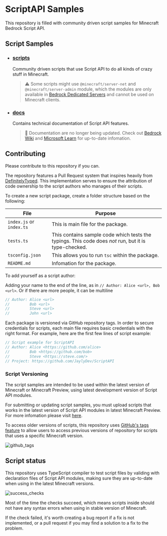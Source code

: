# ScriptAPI Samples

This repository is filled with community driven script samples for Minecraft Bedrock Script API.

## Script Samples
  
- ### [scripts](./scripts/)
  Community driven scripts that use Script API to do all kinds of crazy stuff in Minecraft.
  > ⚠️ Some scripts might use `@minecraft/server-net` and `@minecraft/server-admin` module, which the modules are only available in [Bedrock Dedicated Servers](https://www.minecraft.net/en-us/download/server/bedrock) and cannot be used on Minecraft clients.

- ### [docs](./docs/)
  Contains technical documentation of Script API features.
  > 🚫 Documentation are no longer being updated. Check out [Bedrock Wiki](https://wiki.bedrock.dev/) and [Microsoft Learn](https://learn.microsoft.com/en-us/minecraft/creator/scriptapi/) for up-to-date infomation.
  
## Contributing

Please contribute to this repository if you can.

The repository features a Pull Request system that inspires heavily from [DefinitelyTyped](https://github.com/DefinitelyTyped/DefinitelyTyped). This implementation serves to ensure the attribution of code ownership to the script authors who manages of their scripts.

To create a new script package, create a folder structure based on the following:

| File          | Purpose |
| ------------- | ------- |
| `index.js` or `index.ts`  | This is main file for the package. |
| `tests.ts` | This contains sample code which tests the typings. This code does *not* run, but it is type-checked. |
| `tsconfig.json` | This allows you to run `tsc` within the package. |
| `README.md`   | Infomation for the package. |

To add yourself as a script author:

Adding your name to the end of the line, as in `// Author: Alice <url>, Bob <url>`.
Or if there are more people, it can be multiline
```js
// Author: Alice <url>
//         Bob <url>
//         Steve <url>
//         John <url>
```

Each package is versioned via GitHub repository tags. In order to secure credentials for scripts, each main file requires basic credentials with the right format. For example, here are the first few lines of script example:

```js
// Script example for ScriptAPI
// Author: Alice <https://github.com/alice>
//         Bob <https://github.com/bob>
//         Steve <https://steve.com/>
// Project: https://github.com/JaylyDev/ScriptAPI
```

### Script Versioning

The script samples are intended to be used within the latest version of Minecraft or Minecraft Preview, using latest development version of Script API modules.

For submitting or updating script samples, you must upload scripts that works in the latest version of Script API modules in latest Minecraft Preview. For more infomation please visit [here](./CONTRIBUTING.md).

To access older versions of scripts, this repository uses [GitHub's tags feature](https://github.com/JaylyDev/ScriptAPI/tags) to allow users to access previous versions of repository for scripts that uses a specific Minecraft version.

![github_tags](https://user-images.githubusercontent.com/65847850/222926832-8c8db1d5-f6d6-41be-bfeb-f4efdd5d46b5.png)

## Script status

This repository uses TypeScript compiler to test script files by validing with declaration files of Script API modules, making sure they are up-to-date when using in the latest Minecraft versions.

![success_checks](https://user-images.githubusercontent.com/65847850/222813970-7f24a869-37a5-4e73-b2fd-03f321fdb4d1.png)

Most of the time the checks succeed, which means scripts inside should not have any syntax errors when using in stable version of Minecraft.

If the check failed, it's worth creating a bug report if a fix is not implemented, or a pull request if you may find a solution to a fix to the problem.
